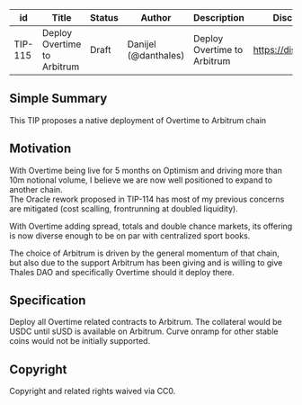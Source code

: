 | id | Title | Status | Author | Description | Discussions to | Created |
| ----------- | ----------- | ----------- | ----------- | ----------- | ----------- | ----------- |
| TIP-115 | Deploy Overtime to Arbitrum | Draft | Danijel (@danthales) |  Deploy Overtime to Arbitrum| https://discord.gg/thales | 2022-12-17
 
## Simple Summary

This TIP proposes a native deployment of Overtime to Arbitrum chain 
 
## Motivation

With Overtime being live for 5 months on Optimism and driving more than 10m notional volume, I believe we are now well positioned to expand to another chain.  
The Oracle rework proposed in TIP-114 has most of my previous concerns are mitigated (cost scalling, frontrunning at doubled liquidity).  

With Overtime adding spread, totals and double chance markets, its offering is now diverse enough to be on par with centralized sport books.   

The choice of Arbitrum is driven by the general momentum of that chain, but also due to the support Arbitrum has been giving and is willing to give Thales DAO and specifically Overtime should it deploy there.
    
## Specification 

Deploy all Overtime related contracts to Arbitrum. The collateral would be USDC until sUSD is available on Arbitrum. Curve onramp for other stable coins would not be initially supported.

 
## Copyright
 
Copyright and related rights waived via CC0.

